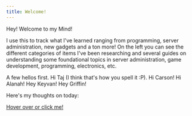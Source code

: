```yaml
---
title: Welcome!
---
```

Hey! Welcome to my Mind!

I use this to track what I've learned ranging from programming, server administration, new gadgets and a ton more! On the left you can see the different categories of items I've been researching and several guides on understanding some foundational topics in server administration, game development, programming, electronics, etc.

A few hellos first. Hi Taj (I think that's how you spell it :P). Hi Carson! Hi Alanah! Hey Keyvan! Hey Griffin!

Here's my thoughts on today:

[Hover over or click me!](2023-09-23%202.md)